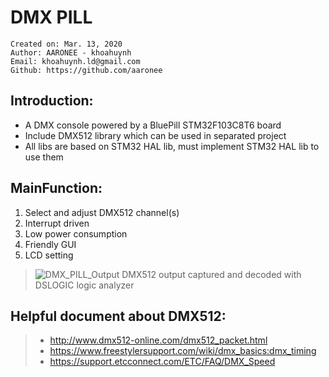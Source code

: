 # DMX PILL

	Created on: Mar. 13, 2020
	Author: AARONEE - khoahuynh
	Email: khoahuynh.ld@gmail.com
	Github: https://github.com/aaronee
  
  
## Introduction:
* A DMX console powered by a BluePill STM32F103C8T6 board
* Include DMX512 library which can be used in separated project
* All libs are based on STM32 HAL lib, must implement STM32 HAL lib to use them
 
## MainFunction:
1. Select and adjust DMX512 channel(s)
2. Interrupt driven
3. Low power consumption
4. Friendly GUI
5. LCD setting

>  ![DMX_PILL_Output](https://i.imgur.com/O8ecprJ.png)
> DMX512 output captured and decoded with DSLOGIC logic analyzer
 
##  Helpful document about DMX512:
> 
> * http://www.dmx512-online.com/dmx512_packet.html
> * https://www.freestylersupport.com/wiki/dmx_basics:dmx_timing
> * https://support.etcconnect.com/ETC/FAQ/DMX_Speed

